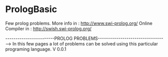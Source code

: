 # PrologBasic
Few prolog problems.
More info in :        http://www.swi-prolog.org/
Online Compiler in :  http://swish.swi-prolog.org/

------------------------PROLOG PROBLEMS---------------------------------->
In this few pages a lot of problems can be solved using this particular 
programing language.
V 0.0.1
